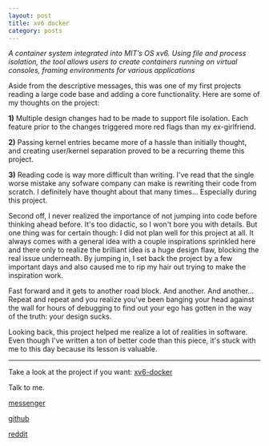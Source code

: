```yaml
---
layout: post
title: xv6 docker
category: posts
---
```

*A container system integrated into MIT’s OS xv6. Using file and process isolation, the tool allows users to create containers running on virtual consoles, framing environments for various applications*

Aside from the descriptive messages, this was one of my first projects reading a large code base and adding a core functionality. Here are some of my thoughts on the project:

  **1)** Multiple design changes had to be made to support file isolation. Each feature prior to the changes triggered more red flags than my ex-girlfriend.

  **2)** Passing kernel entries became more of a hassle than initially thought, and creating user/kernel separation proved to be a recurring theme this project.

  **3)** Reading code is way more difficult than writing. I've read that the single worse mistake any sofware company can make is rewriting their code from scratch. I definitely have thought about that many times... Especially during this project.

Second off, I never realized the importance of not jumping into code before thinking ahead before. It's too didactic, so I won't bore you with details. But one thing was for certain though: I did not plan well for this project at all. It always comes with a general idea with a couple inspirations sprinkled here and there only to realize the brilliant idea is a huge design flaw, blocking the real issue underneath. By jumping in, I set back the project by a few important days and also caused me to rip my hair out trying to make the inspiration work.

Fast forward and it gets to another road block. And another. And another... Repeat and repeat and you realize you've been banging your head against the wall for hours of debugging to find out your ego has gotten in the way of the truth: your design sucks.

Looking back, this project helped me realize a lot of realities in software. Even though I've written a ton of better code than this piece, it's stuck with me to this day because its lesson is valuable.

---

Take a look at the project if you want:
[xv6-docker][xv6-docker]

Talk to me.

[messenger][facebook]

[github][dqd]

[reddit][reddit]

[facebook]: https://www.m.me/dqdang1
[dqd]: http://github.com/dqdang
[reddit]: https://www.reddit.com/user/outsidefarmland/
[xv6-docker]: https://github.com/dqdang/xv6-docker
